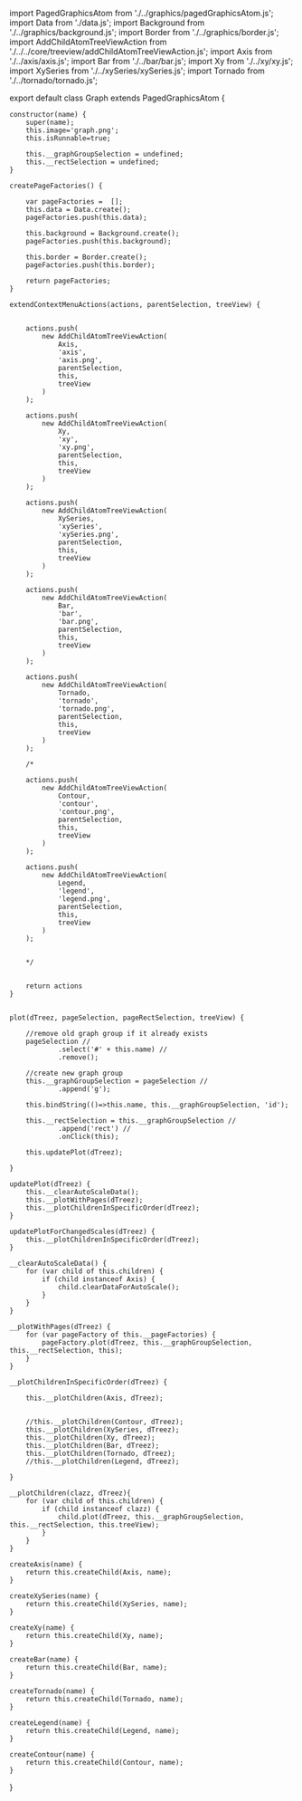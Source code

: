 import PagedGraphicsAtom  from './../graphics/pagedGraphicsAtom.js';
import Data from './data.js';
import Background from './../graphics/background.js';
import Border from './../graphics/border.js';
import AddChildAtomTreeViewAction from './../../core/treeview/addChildAtomTreeViewAction.js';
import Axis from './../axis/axis.js';
import Bar from './../bar/bar.js';
import Xy from './../xy/xy.js';
import XySeries from './../xySeries/xySeries.js';
import Tornado from './../tornado/tornado.js';


export default class Graph extends PagedGraphicsAtom {

	constructor(name) {		
		super(name);
		this.image='graph.png';
		this.isRunnable=true;
				
		this.__graphGroupSelection = undefined;
		this.__rectSelection = undefined;		
	}	

	createPageFactories() {

		var pageFactories =  [];
		this.data = Data.create();
		pageFactories.push(this.data);
		
		this.background = Background.create();
		pageFactories.push(this.background);

		this.border = Border.create();
		pageFactories.push(this.border);	

		return pageFactories;	
	}
	
	extendContextMenuActions(actions, parentSelection, treeView) {
		
		
		actions.push(
			new AddChildAtomTreeViewAction(
				Axis,
				'axis',
				'axis.png',
				parentSelection,
				this,
				treeView
			)
		);	

		actions.push(
			new AddChildAtomTreeViewAction(
				Xy, 
				'xy', 
				'xy.png',
				parentSelection,
				this, 
				treeView
			)
		);		
		
		actions.push(
			new AddChildAtomTreeViewAction(
				XySeries,
				'xySeries',
				'xySeries.png',
				parentSelection,
				this,
				treeView
			)
		);
		
		actions.push(
			new AddChildAtomTreeViewAction(
				Bar,
				'bar',
				'bar.png',
				parentSelection,
				this,
				treeView
			)
		);		
		
		actions.push(
			new AddChildAtomTreeViewAction(
				Tornado,
				'tornado',
				'tornado.png',
				parentSelection,
				this,
				treeView
			)
		);
		
		/*
		
		actions.push(
			new AddChildAtomTreeViewAction(
				Contour,
				'contour',
				'contour.png',
				parentSelection,
				this,
				treeView
			)
		);
		
		actions.push(
			new AddChildAtomTreeViewAction(
				Legend,
				'legend',
				'legend.png',
				parentSelection,
				this,
				treeView
			)
		);	


		*/


		return actions
	}


	plot(dTreez, pageSelection, pageRectSelection, treeView) {
			
		//remove old graph group if it already exists
		pageSelection //
				.select('#' + this.name) //
				.remove();

		//create new graph group
		this.__graphGroupSelection = pageSelection //
				.append('g');
		
		this.bindString(()=>this.name, this.__graphGroupSelection, 'id');	
	
		this.__rectSelection = this.__graphGroupSelection //
				.append('rect') //
				.onClick(this);

		this.updatePlot(dTreez);
			
	}

	updatePlot(dTreez) {
		this.__clearAutoScaleData();
		this.__plotWithPages(dTreez);
		this.__plotChildrenInSpecificOrder(dTreez);
	}

	updatePlotForChangedScales(dTreez) {
		this.__plotChildrenInSpecificOrder(dTreez);
	}

	__clearAutoScaleData() {
		for (var child of this.children) {			
			if (child instanceof Axis) {
				child.clearDataForAutoScale();
			}
		}
	}

	__plotWithPages(dTreez) {
		for (var pageFactory of this.__pageFactories) {
			pageFactory.plot(dTreez, this.__graphGroupSelection, this.__rectSelection, this);
		}
	}

	__plotChildrenInSpecificOrder(dTreez) {
		
		this.__plotChildren(Axis, dTreez);
		
		
		//this.__plotChildren(Contour, dTreez);
		this.__plotChildren(XySeries, dTreez);
		this.__plotChildren(Xy, dTreez);	
		this.__plotChildren(Bar, dTreez);			
		this.__plotChildren(Tornado, dTreez);
		//this.__plotChildren(Legend, dTreez);
		
	}	
	
	__plotChildren(clazz, dTreez){
		for (var child of this.children) {			
			if (child instanceof clazz) {				
				child.plot(dTreez, this.__graphGroupSelection, this.__rectSelection, this.treeView);
			}
		}
	}

	createAxis(name) {
		return this.createChild(Axis, name);	
	}

	createXySeries(name) {
		return this.createChild(XySeries, name);
	}

	createXy(name) {
		return this.createChild(Xy, name);
	}

	createBar(name) {
		return this.createChild(Bar, name);
	}

	createTornado(name) {
		return this.createChild(Tornado, name);
	}

	createLegend(name) {
		return this.createChild(Legend, name);
	}

	createContour(name) {
		return this.createChild(Contour, name);
	}

}
